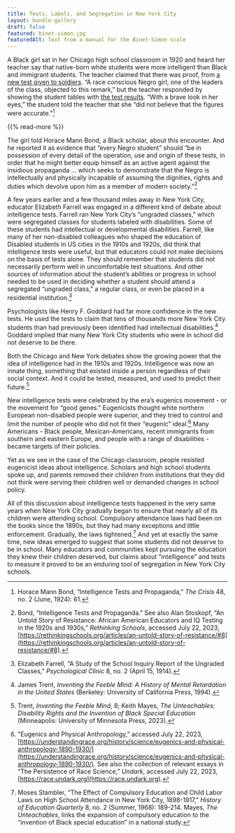 ```yaml
---
title: Tests, Labels, and Segregation in New York City
layout: bundle-gallery
draft: false
featured: binet-simon.jpg
featuredAlt: Text from a manual for the Binet-Simon scale
---
```


A Black girl sat in her Chicago high school classroom in 1920 and heard her teacher say that native-born white students were more intelligent than Black and immigrant students. The teacher claimed that there was proof, from [a new test given to soldiers](/gallery/army-test). “A race conscious Negro girl, one of the leaders of the class, objected to this remark,” but the teacher responded by showing the student tables with [the test results](gallery/army-test). “With a brave look in her eyes,” the student told the teacher that she “did not believe that the figures were accurate.”[^1]

{{% read-more %}}

The girl told Horace Mann Bond, a Black scholar, about this encounter. And he reported it as evidence that “every Negro student” should “be in possession of every detail of the operation, use and origin of these tests, in order that he might better equip himself as an active agent against the insidious propaganda … which seeks to demonstrate that the Negro is intellectually and physically incapable of assuming the dignities, rights and duties which devolve upon him as a member of modern society.”[^2]

A few years earlier and a few thousand miles away in New York City, educator Elizabeth Farrell was engaged in a different kind of debate about intelligence tests. Farrell ran New York City’s “ungraded classes,” which were segregated classes for students labeled with disabilities. Some of these students had intellectual or developmental disabilities. Farrell, like many of her non-disabled colleagues who shaped the education of Disabled students in US cities in the 1910s and 1920s, did think that intelligence tests were useful, but that educators could not make decisions on the basis of tests alone. They should remember that students did not necessarily perform well in uncomfortable test situations. And other sources of information about the student’s abilities or progress in school needed to be used in deciding whether a student should attend a segregated “ungraded class,” a regular class, or even be placed in a residential institution.[^3]

Psychologists like Henry F. Goddard had far more confidence in the new tests. He used the tests to claim that tens of thousands more New York City students than had previously been identified had intellectual disabilities.[^4] Goddard implied that many New York City students who were in school did not deserve to be there.

Both the Chicago and New York debates show the growing power that the idea of intelligence had in the 1910s and 1920s. Intelligence was now an innate thing, something that existed inside a person regardless of their social context. And it could be tested, measured, and used to predict their future.[^5]

New intelligence tests were celebrated by the era’s eugenics movement - or the movement for “good genes.” Eugenicists thought white northern European non-disabled people were superior, and they tried to control and limit the number of people who did not fit their “eugenic” ideal.[^6] Many Americans - Black people, Mexican-Americans, recent immigrants from southern and eastern Europe, and people with a range of disabilities - became targets of their policies.

Yet as we see in the case of the Chicago classroom, people resisted eugenicist ideas about intelligence. Scholars and high school students spoke up, and parents removed their children from institutions that they did not think were serving their children well or demanded changes in school policy.

All of this discussion about intelligence tests happened in the very same years when New York City gradually began to ensure that nearly all of its children were attending school. Compulsory attendance laws had been on the books since the 1890s, but they had many exceptions and little enforcement. Gradually, the laws tightened.[^7] And yet at exactly the same time, new ideas emerged to suggest that some students did not deserve to be in school. Many educators and communities kept pursuing the education they knew their children deserved, but claims about “intelligence” and tests to measure it proved to be an enduring tool of segregation in New York City schools.

[^1]: Horace Mann Bond, “Intelligence Tests and Propaganda,” *The Crisis* 48, no. 2 (June, 1924): 61. 

[^2]: Bond, “Intelligence Tests and Propaganda.” See also Alan Stoskopf, “An Untold Story of Resistance: African American Educators and IQ Testing in the 1920s and 1930s,” *Rethinking Schools*, accessed July 22, 2023, [https://rethinkingschools.org/articles/an-untold-story-of-resistance/#8](https://rethinkingschools.org/articles/an-untold-story-of-resistance/#8).

[^3]: Elizabeth Farrell, “A Study of the School Inquiry Report of the Ungraded Classes,” *Psychological Clinic* 8, no. 2 (April 15, 1914). 

[^4]: James Trent, *Inventing the Feeble Mind: A History of Mental Retardation in the United States* (Berkeley: University of California Press, 1994).

[^5]: Trent, *Inventing the Feeble Mind*, 8; Keith Mayes, *The Unteachables: Disability Rights and the Invention of Black Special Education* (Minneapolis: University of Minnesota Press, 2023).

[^6]: ”Eugenics and Physical Anthropology,” accessed July 22, 2023, [https://understandingrace.org/history/science/eugenics-and-physical-anthropology-1890-1930/](https://understandingrace.org/history/science/eugenics-and-physical-anthropology-1890-1930/). See also the collection of relevant essays in “The Persistence of Race Science,” *Undark*, accessed July 22, 2023, [https://race.undark.org](https://race.undark.org).

[^7]: Moses Stambler, “The Effect of Compulsory Education and Child Labor Laws on High School Attendance in New York City, 1898-1917,”  *History of Education Quarterly* 8, no. 2 (Summer, 1968): 189-214. Mayes, *The Unteachables*, links the expansion of compulsory education to the “invention of Black special education” in a national study.
